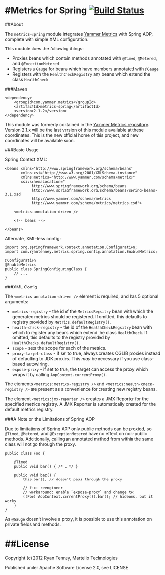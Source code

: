 #Metrics for Spring [![Build Status](https://secure.travis-ci.org/ryantenney/metrics-spring.png)](http://travis-ci.org/ryantenney/metrics-spring)
=================================

##About

The `metrics-spring` module integrates [Yammer Metrics](http://metrics.codahale.com/) with Spring AOP, complete with simple XML configuration.

This module does the following things:

* Proxies beans which contain methods annotated with `@Timed`, `@Metered`, and `@ExceptionMetered`
* Registers a `Gauge` for beans which have members annotated with `@Gauge`
* Registers with the `HealthCheckRegistry` any beans which extend the class `HealthCheck`

###Maven

	<dependency>
		<groupId>com.yammer.metrics</groupId>
		<artifactId>metrics-spring</artifactId>
		<version>2.1.2</version>
	</dependency>

This module was formerly contained in the [Yammer Metrics repository](https://github.com/codahale/metrics). Version 2.1.x will be the last version of this module available at these coordinates. This is the new official home of this project, and new coordinates will be available soon.

###Basic Usage

Spring Context XML:

	<beans xmlns="http://www.springframework.org/schema/beans"
		   xmlns:xsi="http://www.w3.org/2001/XMLSchema-instance"
		   xmlns:metrics="http://www.yammer.com/schema/metrics"
		   xsi:schemaLocation="
				http://www.springframework.org/schema/beans
				http://www.springframework.org/schema/beans/spring-beans-3.1.xsd
				http://www.yammer.com/schema/metrics
				http://www.yammer.com/schema/metrics/metrics.xsd">
	
		<metrics:annotation-driven />
	
		<!-- beans -->
	
	</beans>

Alternate, XML-less config:

	import org.springframework.context.annotation.Configuration;
	import com.ryantenney.metrics.spring.config.annotation.EnableMetrics;
	
	@Configuration
	@EnableMetrics
	public class SpringConfiguringClass {
		// ...
	}

###XML Config

The `<metrics:annotation-driven />` element is required, and has 5 optional arguments:

* `metrics-registry` - the id of the `MetricsRegsitry` bean with which the generated metrics should be registered. If omitted, this defaults to registry provided by `Metrics.defaultRegistry()`.
* `health-check-registry` - the id of the `HealthCheckRegsitry` bean with which to register any beans which extend the class `HealthCheck`. If omitted, this defaults to the registry provided by `HealthChecks.defaultRegistry()`.
* `scope` - sets the scope for each of the metrics.
* `proxy-target-class` - if set to true, always creates CGLIB proxies instead of defaulting to JDK proxies. This *may* be necessary if you use class-based autowiring.
* `expose-proxy` - if set to true, the target can access the proxy which wraps it by calling `AopContext.currentProxy()`.

The elements `<metrics:metrics-registry />` and `<metrics:health-check-registry />` are present as a convenience for creating new registry beans.

The element `<metrics:jmx-reporter />` creates a JMX Reporter for the specified metrics registry. A JMX Reporter is automatically created for the default metrics registry.

###A Note on the Limitations of Spring AOP

Due to limitations of Spring AOP only public methods can be proxied, so `@Timed`, `@Metered`, and `@ExceptionMetered` have no effect on non-public methods. Additionally, calling an annotated method from within the same class will not go through the proxy.

	public class Foo {
		
		@Timed
		public void bar() { /* … */ }
		
		public void baz() {
			this.bar(); // doesn't pass through the proxy
			
			// fix: reengineer
			// workaround: enable `expose-proxy` and change to:
			((Foo) AopContext.currentProxy()).bar(); // hideous, but it works
		}
	}

As `@Gauge` doesn’t involve a proxy, it is possible to use this annotation on private fields and methods.

##License
=========

Copyright (c) 2012 Ryan Tenney, Martello Technologies

Published under Apache Software License 2.0, see LICENSE
